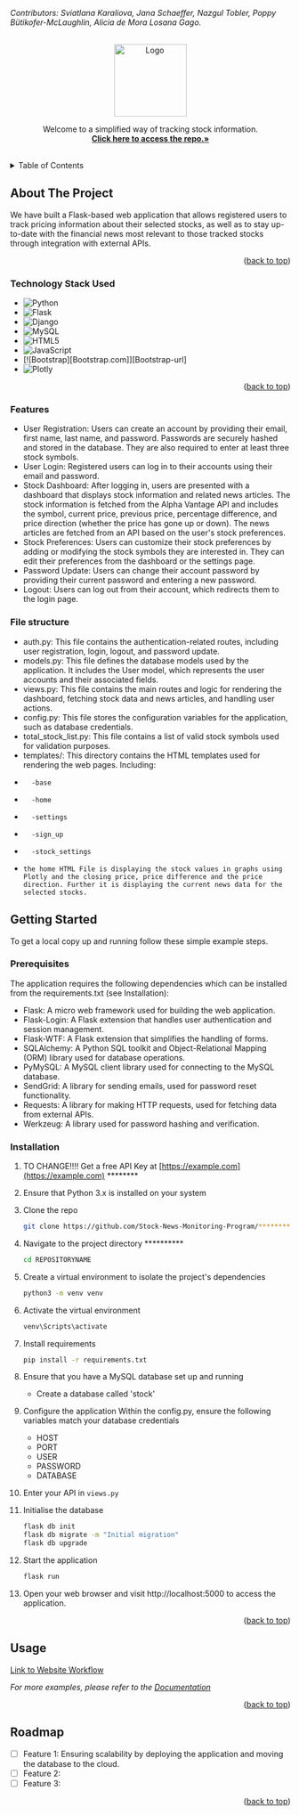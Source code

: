 <!-- PROJECT SHIELDS -->
<!--
*** I'm using markdown "reference style" links for readability.
*** Reference links are enclosed in brackets [ ] instead of parentheses ( ).
*** See the bottom of this document for the declaration of the reference variables
*** for contributors-url, forks-url, etc. This is an optional, concise syntax you may use.
*** https://www.markdownguide.org/basic-syntax/#reference-style-links
-->
</p><em>Contributors: Sviatlana Karaliova, Jana Schaeffer, Nazgul Tobler, Poppy Bütikofer-McLaughlin, Alicia de Mora Losana Gago.</em></p>

<!-- PROJECT LOGO -->
<br />
<div align="center">
  <a href="https://github.com/Stock-News-Monitoring-Program/stock_news">
    <img src="app_logo.png" alt="Logo" height="130">
  </a>

  <p align="center">
    Welcome to a simplified way of tracking stock information.
    <br />
    <a href="https://github.com/Stock-News-Monitoring-Program/stock_news"><strong>Click here to access the repo.»</strong></a>
    <br />
    <br />
  </p>
</div>

<!-- TABLE OF CONTENTS -->
<details>
  <summary>Table of Contents</summary>
  <ol>
    <li>
      <a href="#about-the-project">About The Project</a>
      <ul>
        <li><a href="#built-with">Technology Stack Used</a></li>
      </ul>
    </li>
    <li>
      <a href="#getting-started">Getting Started</a>
      <ul>
        <li><a href="#prerequisites">Prerequisites</a></li>
        <li><a href="#installation">Installation</a></li>
      </ul>
    </li>
    <li><a href="#usage">Usage</a></li>
    <li><a href="#roadmap">Roadmap</a></li>
  </ol>
</details>


<!-- ABOUT THE PROJECT -->
## About The Project

We have built a Flask-based web application that allows registered users to track pricing information about their selected stocks, as well as to stay up-to-date with the financial news most relevant to those tracked stocks through integration with external APIs.

<p align="right">(<a href="#readme-top">back to top</a>)</p>


### Technology Stack Used
* ![Python](https://img.shields.io/badge/python-3670A0?style=for-the-badge&logo=python&logoColor=ffdd54)
* ![Flask](https://img.shields.io/badge/flask-%23000.svg?style=for-the-badge&logo=flask&logoColor=white)
* ![Django](https://img.shields.io/badge/django-%23092E20.svg?style=for-the-badge&logo=django&logoColor=white)
* ![MySQL](https://img.shields.io/badge/mysql-%2300f.svg?style=for-the-badge&logo=mysql&logoColor=white)
* ![HTML5](https://img.shields.io/badge/html5-%23E34F26.svg?style=for-the-badge&logo=html5&logoColor=white)
* ![JavaScript](https://img.shields.io/badge/javascript-%23323330.svg?style=for-the-badge&logo=javascript&logoColor=%23F7DF1E)
* [![Bootstrap][Bootstrap.com]][Bootstrap-url]
* ![Plotly](https://img.shields.io/badge/-%20Plotly-orange)

<p align="right">(<a href="#readme-top">back to top</a>)</p>


### Features
* User Registration: Users can create an account by providing their email, first name, last name, and password. Passwords are securely hashed and stored in the database. They are also required to enter at least three stock symbols.
* User Login: Registered users can log in to their accounts using their email and password.
* Stock Dashboard: After logging in, users are presented with a dashboard that displays stock information and related news articles. The stock information is fetched from the Alpha Vantage API and includes the symbol, current price, previous price, percentage difference, and price direction (whether the price has gone up or down). The news articles are fetched from an API based on the user's stock preferences.
* Stock Preferences: Users can customize their stock preferences by adding or modifying the stock symbols they are interested in. They can edit their preferences from the dashboard or the settings page.
* Password Update: Users can change their account password by providing their current password and entering a new password.
* Logout: Users can log out from their account, which redirects them to the login page.

### File structure
* auth.py: This file contains the authentication-related routes, including user registration, login, logout, and password update.
* models.py: This file defines the database models used by the application. It includes the User model, which represents the user accounts and their associated fields.
* views.py: This file contains the main routes and logic for rendering the dashboard, fetching stock data and news articles, and handling user actions.
* config.py: This file stores the configuration variables for the application, such as database credentials.
* total_stock_list.py: This file contains a list of valid stock symbols used for validation purposes.
* templates/: This directory contains the HTML templates used for rendering the web pages. Including:
*       -base
*       -home
*       -settings
*       -sign_up
*       -stock_settings
*     the home HTML File is displaying the stock values in graphs using Plotly and the closing price, price difference and the price direction. Further it is displaying the current news data for the selected stocks.


<!-- GETTING STARTED -->
## Getting Started

To get a local copy up and running follow these simple example steps.

### Prerequisites

The application requires the following dependencies which can be installed from the requirements.txt (see Installation):

* Flask: A micro web framework used for building the web application.
* Flask-Login: A Flask extension that handles user authentication and session management.
* Flask-WTF: A Flask extension that simplifies the handling of forms.
* SQLAlchemy: A Python SQL toolkit and Object-Relational Mapping (ORM) library used for database operations.
* PyMySQL: A MySQL client library used for connecting to the MySQL database.
* SendGrid: A library for sending emails, used for password reset functionality.
* Requests: A library for making HTTP requests, used for fetching data from external APIs.
* Werkzeug: A library used for password hashing and verification.

### Installation

1. TO CHANGE!!!! Get a free API Key at [https://example.com](https://example.com) ********
2. Ensure that Python 3.x is installed on your system
3. Clone the repo
   ```sh
   git clone https://github.com/Stock-News-Monitoring-Program/*************.git
   ```
4. Navigate to the project directory **********
    ```sh
    cd REPOSITORYNAME
    ```
5. Create a virtual environment to isolate the project's dependencies
    ```sh
    python3 -m venv venv
    ```
6. Activate the virtual environment
    ```sh
    venv\Scripts\activate
    ```
7. Install requirements
   ```sh
   pip install -r requirements.txt
   ```
8. Ensure that you have a MySQL database set up and running
   * Create a database called 'stock'
9. Configure the application
   Within the config.py, ensure the following variables match your database credentials
    * HOST
    * PORT
    * USER
    * PASSWORD
    * DATABASE
   
10. Enter your API in `views.py`
11. Initialise the database
    ```sh
    flask db init
    flask db migrate -m "Initial migration"
    flask db upgrade
    ```
12. Start the application
    ```sh
    flask run
    ``` 
13. Open your web browser and visit http://localhost:5000 to access the application. 

<p align="right">(<a href="#readme-top">back to top</a>)</p>



<!-- USAGE EXAMPLES -->
## Usage

<a href="https://scribehow.com/embed/Workflow__qVAlhm1uSri_yBlJijAXIw?as=scrollable&skipIntro=true" target="_blank">Link to Website Workflow</a>



_For more examples, please refer to the [Documentation](https://example.com)_

<p align="right">(<a href="#readme-top">back to top</a>)</p>



<!-- ROADMAP -->
## Roadmap

- [ ] Feature 1: Ensuring scalability by deploying the application and moving the database to the cloud.
- [ ] Feature 2:
- [ ] Feature 3:

<p align="right">(<a href="#readme-top">back to top</a>)</p>

